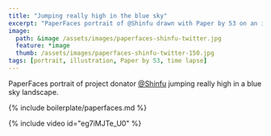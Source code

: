 ```yaml
---
title: "Jumping really high in the blue sky"
excerpt: "PaperFaces portrait of @Shinfu drawn with Paper by 53 on an iPad."
image: 
  path: &image /assets/images/paperfaces-shinfu-twitter.jpg 
  feature: *image
  thumb: /assets/images/paperfaces-shinfu-twitter-150.jpg
tags: [portrait, illustration, Paper by 53, time lapse]
---
```


PaperFaces portrait of project donator [@Shinfu](http://twitter.com/Shinfu) jumping really high in a blue sky landscape.

{% include boilerplate/paperfaces.md %}

{% include video id="eg7iMJTe_U0" %}
